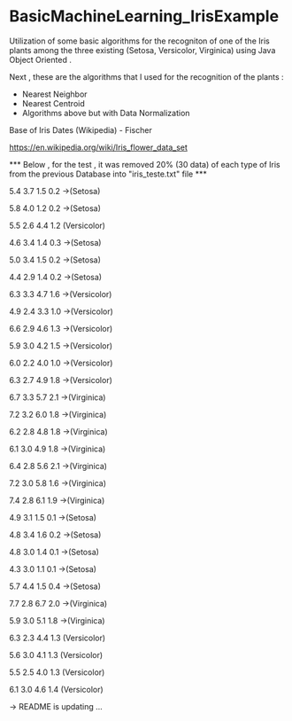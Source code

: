 # BasicMachineLearning_IrisExample
Utilization of some basic algorithms for the recogniton of one of the Iris plants among the three existing (Setosa, Versicolor, Virginica) using Java Object Oriented .

Next , these are the algorithms that I used for the recognition of the plants :
* Nearest Neighbor
* Nearest Centroid
* Algorithms above but with Data Normalization 

Base of Iris Dates (Wikipedia) - Fischer
 
https://en.wikipedia.org/wiki/Iris_flower_data_set


*** Below , for the test , it was removed 20% (30 data) of each type of Iris from the previous Database into "iris_teste.txt" file ***

5.4 3.7 1.5 0.2 ->(Setosa)

5.8 4.0 1.2 0.2 ->(Setosa)

5.5 2.6 4.4 1.2 (Versicolor)

4.6 3.4 1.4 0.3 ->(Setosa)

5.0 3.4 1.5 0.2 ->(Setosa)

4.4 2.9 1.4 0.2 ->(Setosa)

6.3 3.3 4.7 1.6 ->(Versicolor)

4.9 2.4 3.3 1.0 ->(Versicolor)

6.6 2.9 4.6 1.3 ->(Versicolor)

5.9 3.0 4.2 1.5 ->(Versicolor)

6.0 2.2 4.0 1.0 ->(Versicolor)

6.3 2.7 4.9 1.8 ->(Versicolor)

6.7 3.3 5.7 2.1 ->(Virginica)

7.2 3.2 6.0 1.8 ->(Virginica)

6.2 2.8 4.8 1.8 ->(Virginica)

6.1 3.0 4.9 1.8 ->(Virginica)

6.4 2.8 5.6 2.1 ->(Virginica)

7.2 3.0 5.8 1.6 ->(Virginica)

7.4 2.8 6.1 1.9 ->(Virginica)

4.9 3.1 1.5 0.1 ->(Setosa)

4.8 3.4 1.6 0.2 ->(Setosa)

4.8 3.0 1.4 0.1 ->(Setosa)

4.3 3.0 1.1 0.1 ->(Setosa)

5.7 4.4 1.5 0.4 ->(Setosa)

7.7 2.8 6.7 2.0 ->(Virginica)

5.9 3.0 5.1 1.8 ->(Virginica)

6.3 2.3 4.4 1.3 (Versicolor)

5.6 3.0 4.1 1.3 (Versicolor)

5.5 2.5 4.0 1.3 (Versicolor)

6.1 3.0 4.6 1.4 (Versicolor)

-> README is updating ...
